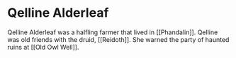 # Qelline Alderleaf
Qelline Alderleaf was a halfling farmer that lived in [[Phandalin]]. Qelline was old friends with the druid, [[Reidoth]]. She warned the party of haunted ruins at [[Old Owl Well]].
